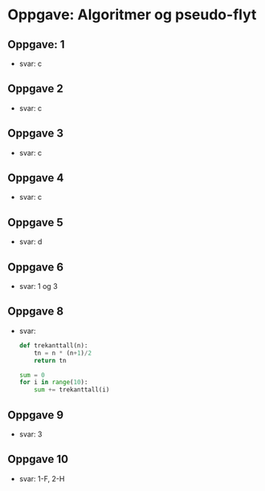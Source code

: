 # Oppgave: Algoritmer og pseudo-flyt

## Oppgave: 1
- svar: c

## Oppgave 2
- svar: c

## Oppgave 3
- svar: c

## Oppgave 4
- svar: c

## Oppgave 5
- svar: d

## Oppgave 6
- svar: 1 og 3

## Oppgave 8
- svar:

    ```python
    def trekanttall(n):
        tn = n * (n+1)/2
        return tn

    sum = 0
    for i in range(10):
        sum += trekanttall(i)
    ```

## Oppgave 9
- svar: 3

## Oppgave 10
- svar: 1-F, 2-H